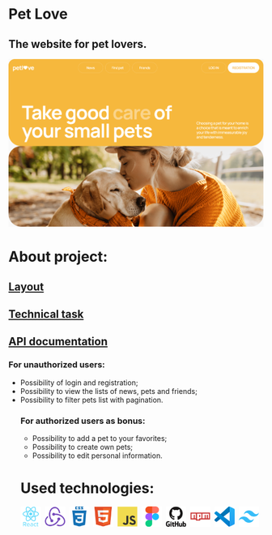  <h1>Pet Love</h1>

<h2>The website for pet lovers.</h2>
 <img src="./src/assets/img/project_photo.png" alt="Photo of project"/>

 <h1>About project:</h1>
 <h2><a href="https://www.figma.com/file/puMNfZVg4YI8UZoJ1QiLLi/Petl%F0%9F%92%9Bve?type=design&node-id=55838-750&mode=design&t=Xg1IwIcKebTl5xGs-0">Layout</a></h2>
 <h2><a href="https://docs.google.com/spreadsheets/d/1DmQUeGZy_oaXN6yn69ORLzou1ZQRyTMlrAqPSit_clw/edit?gid=1134921873#gid=1134921873">Technical task</a></h2>
  <h2><a href="https://petlove.b.goit.study/api-docs/#/">API documentation</a></h2>
<h3>For unauthorized users:</h3>
<ul><li>Possibility of login and registration; </li>
<li>Possibility to view the lists of news, pets and friends;</li>
<li>Possibility to filter pets list with pagination.</li>
 
<h3>For authorized users as bonus:</h3>
<ul><li>Possibility to add a pet to your favorites; </li>
<li>Possibility to create own pets;</li>
<li>Possibility to edit personal information.</li>
</ul>
 <h1>Used technologies:</h1>
 <div>
 <img src="https://github.com/devicons/devicon/blob/master/icons/react/react-original-wordmark.svg" title="React" alt="React" width="40" height="40"/>&nbsp;
   <img src="https://github.com/devicons/devicon/blob/master/icons/redux/redux-original.svg" title="Redux" alt="Redux " width="40" height="40"/>&nbsp;
  <img src="https://github.com/devicons/devicon/blob/master/icons/css3/css3-plain-wordmark.svg"  title="CSS3" alt="CSS" width="40" height="40"/>&nbsp;
  <img src="https://github.com/devicons/devicon/blob/master/icons/html5/html5-original.svg" title="HTML5" alt="HTML" width="40" height="40"/>&nbsp;
  <img src="https://github.com/devicons/devicon/blob/master/icons/javascript/javascript-original.svg" title="JavaScript" alt="JavaScript" width="40" height="40"/>&nbsp;
    <img src="https://github.com/devicons/devicon/blob/master/icons/figma/figma-original.svg" title="Figma"  alt="Figma" width="40" height="40"/>&nbsp;
        <img src="https://github.com/devicons/devicon/blob/master/icons/github/github-original-wordmark.svg" title="GitHub"  alt="GitHub" width="40" height="40"/>&nbsp;
        <img src="https://github.com/devicons/devicon/blob/master/icons/npm/npm-original-wordmark.svg" title="NPM"  alt="NPM" width="40" height="40"/>&nbsp;
         <img src="https://github.com/devicons/devicon/blob/master/icons/vscode/vscode-original.svg" title="VScode"  alt="VScode" width="40" height="40"/>&nbsp;
         <img src="https://github.com/devicons/devicon/blob/master/icons/tailwindcss/tailwindcss-original.svg" title="Tailwind"  alt="Tailwind" width="40" height="40"/>&nbsp;
  </div>
